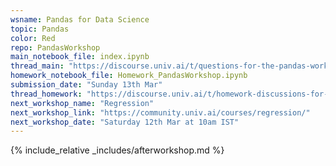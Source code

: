 ```yaml
---
wsname: Pandas for Data Science
topic: Pandas
color: Red
repo: PandasWorkshop
main_notebook_file: index.ipynb
thread_main: "https://discourse.univ.ai/t/questions-for-the-pandas-workshop/10169/2"
homework_notebook_file: Homework_PandasWorkshop.ipynb
submission_date: "Sunday 13th Mar"
thread_homework: "https://discourse.univ.ai/t/homework-discussions-for-the-pandas-workshop/10170/6"
next_workshop_name: "Regression"
next_workshop_link: "https://community.univ.ai/courses/regression/"
next_workshop_date: "Saturday 12th Mar at 10am IST"
---
```


{% include_relative _includes/afterworkshop.md %}
